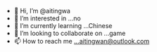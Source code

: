 - 👋 Hi, I’m @aitingwa
- 👀 I’m interested in ...no
- 🌱 I’m currently learning ...Chinese 
- 💞️ I’m looking to collaborate on ...game 
- 📫 How to reach me ...aitingwan@outlook.com 

<!---
aitingwa/aitingwa is a ✨ special ✨ repository because its `README.md` (this file) appears on your GitHub profile.
You can click the Preview link to take a look at your changes.
--->
